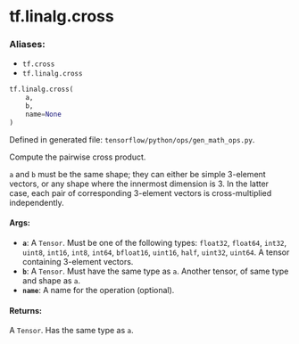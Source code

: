 <div itemscope itemtype="http://developers.google.com/ReferenceObject">
<meta itemprop="name" content="tf.linalg.cross" />
<meta itemprop="path" content="Stable" />
</div>

# tf.linalg.cross

### Aliases:

* `tf.cross`
* `tf.linalg.cross`

``` python
tf.linalg.cross(
    a,
    b,
    name=None
)
```



Defined in generated file: `tensorflow/python/ops/gen_math_ops.py`.

Compute the pairwise cross product.

`a` and `b` must be the same shape; they can either be simple 3-element vectors,
or any shape where the innermost dimension is 3. In the latter case, each pair
of corresponding 3-element vectors is cross-multiplied independently.

#### Args:

* <b>`a`</b>: A `Tensor`. Must be one of the following types: `float32`, `float64`, `int32`, `uint8`, `int16`, `int8`, `int64`, `bfloat16`, `uint16`, `half`, `uint32`, `uint64`.
    A tensor containing 3-element vectors.
* <b>`b`</b>: A `Tensor`. Must have the same type as `a`.
    Another tensor, of same type and shape as `a`.
* <b>`name`</b>: A name for the operation (optional).


#### Returns:

A `Tensor`. Has the same type as `a`.